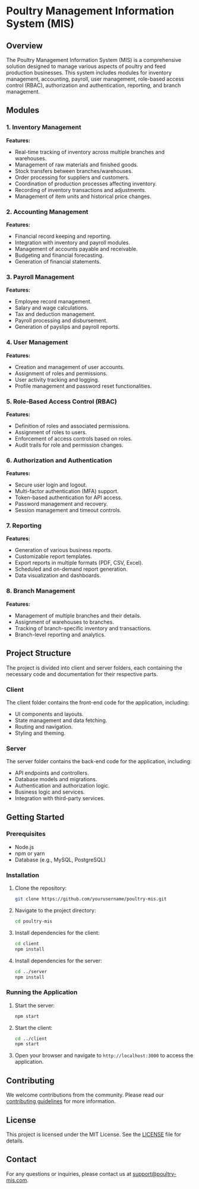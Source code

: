 # Poultry Management Information System (MIS)

## Overview

The Poultry Management Information System (MIS) is a comprehensive solution designed to manage various aspects of poultry and feed production businesses. This system includes modules for inventory management, accounting, payroll, user management, role-based access control (RBAC), authorization and authentication, reporting, and branch management.

## Modules

### 1. Inventory Management

**Features:**

- Real-time tracking of inventory across multiple branches and warehouses.
- Management of raw materials and finished goods.
- Stock transfers between branches/warehouses.
- Order processing for suppliers and customers.
- Coordination of production processes affecting inventory.
- Recording of inventory transactions and adjustments.
- Management of item units and historical price changes.

### 2. Accounting Management

**Features:**

- Financial record keeping and reporting.
- Integration with inventory and payroll modules.
- Management of accounts payable and receivable.
- Budgeting and financial forecasting.
- Generation of financial statements.

### 3. Payroll Management

**Features:**

- Employee record management.
- Salary and wage calculations.
- Tax and deduction management.
- Payroll processing and disbursement.
- Generation of payslips and payroll reports.

### 4. User Management

**Features:**

- Creation and management of user accounts.
- Assignment of roles and permissions.
- User activity tracking and logging.
- Profile management and password reset functionalities.

### 5. Role-Based Access Control (RBAC)

**Features:**

- Definition of roles and associated permissions.
- Assignment of roles to users.
- Enforcement of access controls based on roles.
- Audit trails for role and permission changes.

### 6. Authorization and Authentication

**Features:**

- Secure user login and logout.
- Multi-factor authentication (MFA) support.
- Token-based authentication for API access.
- Password management and recovery.
- Session management and timeout controls.

### 7. Reporting

**Features:**

- Generation of various business reports.
- Customizable report templates.
- Export reports in multiple formats (PDF, CSV, Excel).
- Scheduled and on-demand report generation.
- Data visualization and dashboards.

### 8. Branch Management

**Features:**

- Management of multiple branches and their details.
- Assignment of warehouses to branches.
- Tracking of branch-specific inventory and transactions.
- Branch-level reporting and analytics.

## Project Structure

The project is divided into client and server folders, each containing the necessary code and documentation for their respective parts.

### Client

The client folder contains the front-end code for the application, including:

- UI components and layouts.
- State management and data fetching.
- Routing and navigation.
- Styling and theming.

### Server

The server folder contains the back-end code for the application, including:

- API endpoints and controllers.
- Database models and migrations.
- Authentication and authorization logic.
- Business logic and services.
- Integration with third-party services.

## Getting Started

### Prerequisites

- Node.js
- npm or yarn
- Database (e.g., MySQL, PostgreSQL)

### Installation

1. Clone the repository:

   ```sh
   git clone https://github.com/yourusername/poultry-mis.git
   ```

2. Navigate to the project directory:

   ```sh
   cd poultry-mis
   ```

3. Install dependencies for the client:

   ```sh
   cd client
   npm install
   ```

4. Install dependencies for the server:
   ```sh
   cd ../server
   npm install
   ```

### Running the Application

1. Start the server:

   ```sh
   npm start
   ```

2. Start the client:

   ```sh
   cd ../client
   npm start
   ```

3. Open your browser and navigate to `http://localhost:3000` to access the application.

## Contributing

We welcome contributions from the community. Please read our [contributing guidelines](CONTRIBUTING.md) for more information.

## License

This project is licensed under the MIT License. See the [LICENSE](LICENSE) file for details.

## Contact

For any questions or inquiries, please contact us at support@poultry-mis.com.
